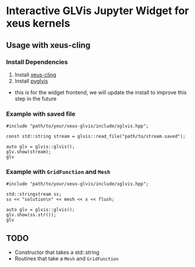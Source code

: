 # Interactive GLVis Jupyter Widget for xeus kernels

## Usage with xeus-cling

### Install Dependencies
1) Install [xeus-cling](https://github.com/jupyter-xeus/xeus-cling)
2) Install [pyglvis](https://github.com/glvis/pyglvis)
  - this is for the widget frontend, we will update the install to improve this step in the future

### Example with saved file

```
#include "path/to/your/xeus-glvis/include/xglvis.hpp";

const std::string stream = glvis::read_file("path/to/stream.saved");

auto glv = glvis::glvis();
glv.show(stream);
glv
```

### Example with `GridFunction` and `Mesh`

```
#include "path/to/your/xeus-glvis/include/xglvis.hpp";

std::stringstream ss;
ss << "solution\n" << mesh << x << flush;

auto glv = glvis::glvis();
glv.show(ss.str());
glv
```


## TODO

- Constructor that takes a std::string
- Routines that take a `Mesh` and `GridFunction`
